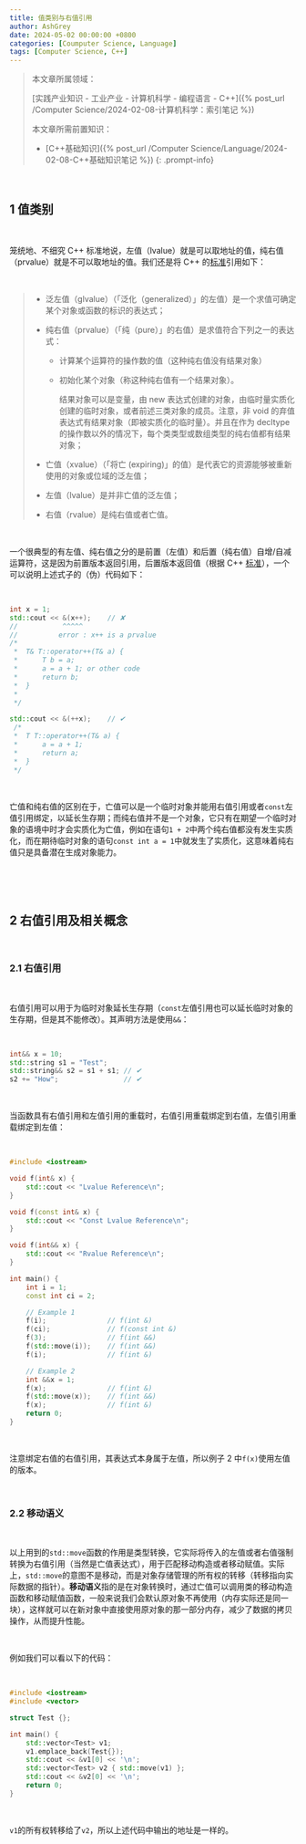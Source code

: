 ```yaml
---
title: 值类别与右值引用
author: AshGrey
date: 2024-05-02 00:00:00 +0800
categories: [Coumputer Science, Language]
tags: [Computer Science, C++]
---
```


> 本文章所属领域：
>
> [实践产业知识 - 工业产业 - 计算机科学 - 编程语言 - C++]({% post_url /Computer Science/2024-02-08-计算机科学：索引笔记 %})
>
> 本文章所需前置知识：
>
> - [C++基础知识]({% post_url /Computer Science/Language/2024-02-08-C++基础知识笔记 %})
{: .prompt-info}

<br>

## 1 值类别

<br>

笼统地、不细究 C++ 标准地说，左值（lvalue）就是可以取地址的值，纯右值（prvalue）就是不可以取地址的值。我们还是将 C++ 的[标准](https://zh.cppreference.com/w/cpp/language/value_category)引用如下：

<br>

> - 泛左值（glvalue）（「泛化（generalized）」的左值）是一个求值可确定某个对象或函数的标识的表达式；
> - 纯右值（prvalue）（「纯（pure）」的右值）是求值符合下列之一的表达式：
>   - 计算某个运算符的操作数的值（这种纯右值没有结果对象）
>   - 初始化某个对象（称这种纯右值有一个结果对象）。
> 
>     结果对象可以是变量，由 new 表达式创建的对象，由临时量实质化创建的临时对象，或者前述三类对象的成员。注意，非 void 的弃值表达式有结果对象（即被实质化的临时量）。并且在作为 decltype 的操作数以外的情况下，每个类类型或数组类型的纯右值都有结果对象；
> 
> - 亡值（xvalue）（「将亡 (expiring)」的值）是代表它的资源能够被重新使用的对象或位域的泛左值；
> - 左值（lvalue）是并非亡值的泛左值；
> - 右值（rvalue）是纯右值或者亡值。

<br>

一个很典型的有左值、纯右值之分的是前置（左值）和后置（纯右值）自增/自减运算符，这是因为前置版本返回引用，后置版本返回值（根据 C++ [标准](https://zh.cppreference.com/w/cpp/language/operator_incdec)），一个可以说明上述式子的（伪）代码如下：

<br>

``` cpp
int x = 1;
std::cout << &(x++);    // ✘
//           ^^^^^
//          error : x++ is a prvalue
/*
 *  T& T::operator++(T& a) {
 *      T b = a;
 *      a = a + 1; or other code
 *      return b;
 *  }
 *
 */

std::cout << &(++x);    // ✔
 /*
 *  T T::operator++(T& a) {
 *      a = a + 1;
 *      return a;
 *  }
 */
```

<br>

亡值和纯右值的区别在于，亡值可以是一个临时对象并能用右值引用或者`const`左值引用绑定，以延长生存期；而纯右值并不是一个对象，它只有在期望一个临时对象的语境中时才会实质化为亡值，例如在语句`1 + 2`中两个纯右值都没有发生实质化，而在期待临时对象的语句`const int a = 1`中就发生了实质化，这意味着纯右值只是具备潜在生成对象能力。

<br>

<br>

<br>

## 2 右值引用及相关概念

<br>

### 2.1 右值引用

<br>

右值引用可以用于为临时对象延长生存期（`const`左值引用也可以延长临时对象的生存期，但是其不能修改）。其声明方法是使用`&&`：

<br>

``` cpp
int&& x = 10;
std::string s1 = "Test";
std::string&& s2 = s1 + s1; // ✔
s2 += "How";                // ✔
```

<br>

当函数具有右值引用和左值引用的重载时，右值引用重载绑定到右值，左值引用重载绑定到左值：

<br>

``` cpp
#include <iostream>

void f(int& x) {
    std::cout << "Lvalue Reference\n";
}

void f(const int& x) {
    std::cout << "Const Lvalue Reference\n";
}

void f(int&& x) {
    std::cout << "Rvalue Reference\n";
}

int main() {
    int i = 1;
    const int ci = 2;

    // Example 1
    f(i);               // f(int &)
    f(ci);              // f(const int &)
    f(3);               // f(int &&)
    f(std::move(i));    // f(int &&)
    f(i);               // f(int &)

    // Example 2
    int &&x = 1;
    f(x);               // f(int &)
    f(std::move(x));    // f(int &&)
    f(x);               // f(int &)
    return 0;
}
```

<br>

注意绑定右值的右值引用，其表达式本身属于左值，所以例子 2 中`f(x)`使用左值的版本。

<br>

### 2.2 移动语义

<br>

以上用到的`std::move`函数的作用是类型转换，它实际将传入的左值或者右值强制转换为右值引用（当然是亡值表达式），用于匹配移动构造或者移动赋值。实际上，`std::move`的意图不是移动，而是对象存储管理的所有权的转移（转移指向实际数据的指针）。**移动语义**指的是在对象转换时，通过亡值可以调用类的移动构造函数和移动赋值函数，一般来说我们会默认原对象不再使用（内存实际还是同一块），这样就可以在新对象中直接使用原对象的那一部分内存，减少了数据的拷贝操作，从而提升性能。

<br>

例如我们可以看以下的代码：

<br>

``` cpp
#include <iostream>
#include <vector>

struct Test {};

int main() {
    std::vector<Test> v1;
    v1.emplace_back(Test{});
    std::cout << &v1[0] << '\n';
    std::vector<Test> v2 { std::move(v1) };
    std::cout << &v2[0] << '\n';
    return 0;
}
```

<br>

`v1`的所有权转移给了`v2`，所以上述代码中输出的地址是一样的。